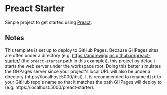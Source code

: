 # Preact Starter

Simple project to get started using [Preact](https://preactjs.com).

## Notes

This template is set up to deploy to GitHub Pages. Because GHPages sites are often under a directory (e.g. https://andrewiggins.github.io/preact-starter/ (the `preact-starter` path in this example)), this project by default starts the web server under the workspace root. Doing this better simulates the GHPages server since your project's local URL will also be under a directory (https://localhost:5000/dist). It is recommended to rename `dist` to your GitHub repo's name so that it matches the path GHPages will deploy to (e.g. https://localhost:5000/preact-starter).
